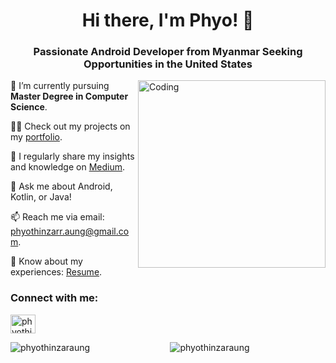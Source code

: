 <h1 align="center">Hi there, I'm Phyo! 👋</h1>

<h3 align="center">Passionate Android Developer from Myanmar Seeking Opportunities in the United States</h3>

<img align="right" alt="Coding" width="300" src="https://user-images.githubusercontent.com/74038190/236119160-976a0405-caa7-470c-9356-16d43402ea0a.gif">

<p align="left">🌱 I’m currently pursuing <b>Master Degree in Computer Science</b>.</p>

<p align="left">👨‍💻 Check out my projects on my <a href="https://phyothinzaraung.github.io" target="_blank">portfolio</a>.</p>

<p align="left">📝 I regularly share my insights and knowledge on <a href="https://medium.com/@phyothinzaraung" target="_blank">Medium</a>.</p>

<p align="left">💬 Ask me about Android, Kotlin, or Java!</p>

<p align="left">📫 Reach me via email: <a href="mailto:phyothinzarr.aung@gmail.com">phyothinzarr.aung@gmail.com</a>.</p>

<p align="left">📄 Know about my experiences: <a href="https://phyothinzaraung.github.io/assets/img/PTZA_Resume.pdf" target="_blank">Resume</a>.</p>

<h3 align="left">Connect with me:</h3>
<p align="left">
  <a href="https://linkedin.com/in/phyothinzaraung" target="_blank"><img align="center" src="https://raw.githubusercontent.com/rahuldkjain/github-profile-readme-generator/master/src/images/icons/Social/linked-in-alt.svg" alt="phyothinzaraung" height="30" width="40" /></a>
</p>

<p align="center">
  <img align="left" src="https://github-readme-stats.vercel.app/api/top-langs?username=phyothinzaraung&show_icons=true&locale=en&layout=compact" alt="phyothinzaraung" />
</p>

<p align="center">&nbsp;<img src="https://github-readme-stats.vercel.app/api?username=phyothinzaraung&show_icons=true&locale=en" alt="phyothinzaraung" /></p>
